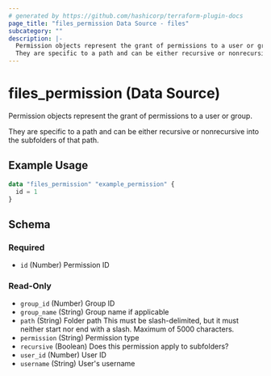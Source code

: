 ```yaml
---
# generated by https://github.com/hashicorp/terraform-plugin-docs
page_title: "files_permission Data Source - files"
subcategory: ""
description: |-
  Permission objects represent the grant of permissions to a user or group.
  They are specific to a path and can be either recursive or nonrecursive into the subfolders of that path.
---
```


# files_permission (Data Source)

Permission objects represent the grant of permissions to a user or group.



They are specific to a path and can be either recursive or nonrecursive into the subfolders of that path.

## Example Usage

```terraform
data "files_permission" "example_permission" {
  id = 1
}
```

<!-- schema generated by tfplugindocs -->
## Schema

### Required

- `id` (Number) Permission ID

### Read-Only

- `group_id` (Number) Group ID
- `group_name` (String) Group name if applicable
- `path` (String) Folder path This must be slash-delimited, but it must neither start nor end with a slash. Maximum of 5000 characters.
- `permission` (String) Permission type
- `recursive` (Boolean) Does this permission apply to subfolders?
- `user_id` (Number) User ID
- `username` (String) User's username

